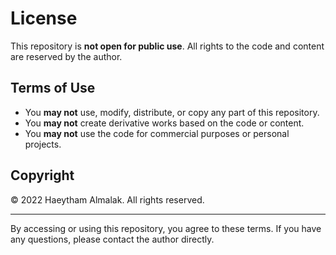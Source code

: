 # License

This repository is **not open for public use**. All rights to the code and content are reserved by the author.

## Terms of Use

- You **may not** use, modify, distribute, or copy any part of this repository.
- You **may not** create derivative works based on the code or content.
- You **may not** use the code for commercial purposes or personal projects.

## Copyright

© 2022 Haeytham Almalak. All rights reserved.

---

By accessing or using this repository, you agree to these terms. If you have any questions, please contact the author directly.
